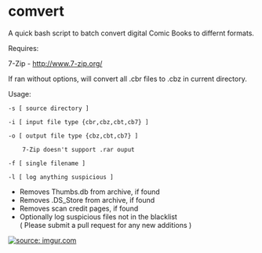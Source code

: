 comvert
=====
A quick bash script to batch convert digital Comic Books to differnt formats.

Requires:

7-Zip - http://www.7-zip.org/

If ran without options, will convert all .cbr files to .cbz in current directory.

Usage:

    -s [ source directory ]
  
    -i [ input file type {cbr,cbz,cbt,cb7} ]
  
    -o [ output file type {cbz,cbt,cb7} ]
  
        7-Zip doesn't support .rar ouput
        
    -f [ single filename ]
    
    -l [ log anything suspicious ]

- Removes Thumbs.db from archive, if found
- Removes .DS_Store from archive, if found
- Removes scan credit pages, if found
- Optionally log suspicious files not in the blacklist  
( Please submit  a pull request for any new additions )

<a href="https://i.imgur.com/m06Js32"><img src="https://i.imgur.com/m06Js32l.png" title="source: imgur.com" /></a>
